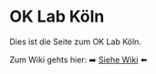 # OK Lab Köln

Dies ist die Seite zum OK Lab Köln. 

Zum Wiki gehts hier: :arrow_right: [Siehe Wiki](https://github.com/codeforcologne/FAQ/wiki) :arrow_left:
